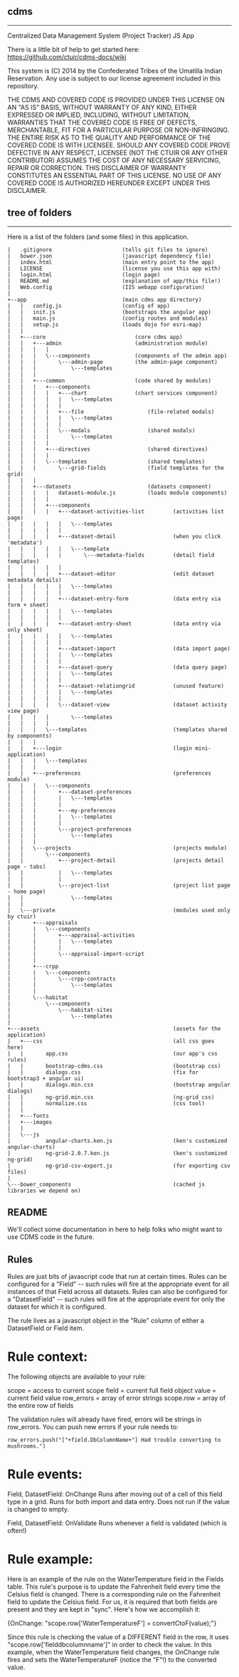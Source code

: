 ## cdms ##
---

Centralized Data Management System (Project Tracker) JS App

There is a little bit of help to get started here: https://github.com/ctuir/cdms-docs/wiki

This system is (C) 2014 by the Confederated Tribes of the Umatilla Indian Reservation.  Any use is subject to our license agreement included in this repository.

THE CDMS AND COVERED CODE IS PROVIDED UNDER THIS LICENSE ON AN "AS IS" BASIS, WITHOUT WARRANTY OF ANY KIND, EITHER EXPRESSED OR IMPLIED, INCLUDING, WITHOUT LIMITATION, WARRANTIES THAT THE COVERED CODE IS FREE OF DEFECTS, MERCHANTABLE, FIT FOR A PARTICULAR PURPOSE OR NON-INFRINGING. THE ENTIRE RISK AS TO THE QUALITY AND PERFORMANCE OF THE COVERED CODE IS WITH LICENSEE. SHOULD ANY COVERED CODE PROVE DEFECTIVE IN ANY RESPECT, LICENSEE (NOT THE CTUIR OR ANY OTHER CONTRIBUTOR) ASSUMES THE COST OF ANY NECESSARY SERVICING, REPAIR OR CORRECTION. THIS DISCLAIMER OF WARRANTY CONSTITUTES AN ESSENTIAL PART OF THIS LICENSE. NO USE OF ANY COVERED CODE IS AUTHORIZED HEREUNDER EXCEPT UNDER THIS DISCLAIMER.


## tree of folders ##
---
Here is a list of the folders (and some files) in this application.

	|   .gitignore						(tells git files to ignore)
	|   bower.json						(javascript dependency file)
	|   index.html						(main entry point to the app)
	|   LICENSE							(license you use this app with)
	|   login.html						(login page)
	|   README.md						(explanation of app/this file!)
	|   Web.config						(IIS webapp configuration)
	|  
	+--app								(main cdms app directory)
	|   |   config.js					(config of app)
	|   |   init.js						(bootstraps the angular app)
	|   |   main.js						(config routes and modules)
	|   |   setup.js					(loads dojo for esri-map)
	|   |  
	|   +---core							(core cdms app)
	|   |   +---admin						(administration module)
	|   |   |   |   
	|   |   |   \---components				(components of the admin app)
	|   |   |       \---admin-page			(the admin-page component)
	|   |   |           \---templates
	|   |   |                   
	|   |   +---common						(code shared by modules)
	|   |   |   +---components											
	|   |   |   |   +---chart				(chart services component)
	|   |   |   |   |   \---templates
	|   |   |   |   |           
	|   |   |   |   +---file					(file-related modals)
	|   |   |   |   |   \---templates
	|   |   |   |   |           
	|   |   |   |   \---modals					(shared modals)
	|   |   |   |       \---templates
	|   |   |   |               
	|   |   |   +---directives					(shared directives)
	|   |   |   |       
	|   |   |   \---templates					(shared templates)
	|   |   |       \---grid-fields				(field templates for the grid)
	|   |   |              
	|   |   +---datasets						(datasets component)
	|   |   |   |   datasets-module.js			(loads module components)
	|   |   |   |   
	|   |   |   +---components
	|   |   |   |   +---dataset-activities-list			(activities list page)
	|   |   |   |   |   \---templates
	|   |   |   |   |           
	|   |   |   |   +---dataset-detail					(when you click 'metadata')
	|   |   |   |   |   \---template
	|   |   |   |   |       \---metadata-fields			(detail field templates)
	|   |   |   |   |               
	|   |   |   |   +---dataset-editor					(edit dataset metadata details)
	|   |   |   |   |   \---templates
	|   |   |   |   |           
	|   |   |   |   +---dataset-entry-form				(data entry via form + sheet)
	|   |   |   |   |   \---templates
	|   |   |   |   |           
	|   |   |   |   +---dataset-entry-sheet				(data entry via only sheet)
	|   |   |   |   |   \---templates
	|   |   |   |   |           
	|   |   |   |   +---dataset-import					(data import page)
	|   |   |   |   |   \---templates
	|   |   |   |   |           
	|   |   |   |   +---dataset-query					(data query page)
	|   |   |   |   |   \---templates
	|   |   |   |   |           
	|   |   |   |   +---dataset-relationgrid			(unused feature)
	|   |   |   |   |   \---templates
	|   |   |   |   |           
	|   |   |   |   \---dataset-view					(dataset activity view page)
	|   |   |   |       \---templates
	|   |   |   |               
	|   |   |   \---templates							(templates shared by components)
	|   |   |           
	|   |   +---login									(login mini-application)
	|   |   |   \---templates
	|   |   |           
	|   |   +---preferences								(preferences module)
	|   |   |   \---components
	|   |   |       +---dataset-preferences
	|   |   |       |   \---templates
	|   |   |       |           
	|   |   |       +---my-preferences
	|   |   |       |   \---templates
	|   |   |       |           
	|   |   |       \---project-preferences
	|   |   |           \---templates
	|   |   |                   
	|   |   \---projects								(projects module)
	|   |       \---components
	|   |           +---project-detail					(projects detail page - tabs)
	|   |           |   \---templates
	|   |           |           
	|   |           \---project-list					(project list page - home page)
	|   |               \---templates
	|   |                       
	|   \---private										(modules used only by ctuir)
	|       +---appraisals
	|       |   \---components
	|       |       +---appraisal-activities
	|       |       |   \---templates
	|       |       |           
	|       |       \---appraisal-import-script
	|       |               
	|       +---crpp
	|       |   \---components
	|       |       \---crpp-contracts
	|       |           \---templates
	|       |                   
	|       \---habitat
	|           \---components
	|               \---habitat-sites
	|                   \---templates
	|                           
	+---assets											(assets for the application)
	|   +---css											(all css goes here)
	|   |       app.css									(our app's css rules)
	|   |       bootstrap-cdms.css						(bootstrap css)
	|   |       dialogs.css								(fix for bootstrap3 + angular ui)
	|   |       dialogs.min.css							(bootstrap angular dialogs)
	|   |       ng-grid.min.css							(ng-grid css)
	|   |       normalize.css							(css tool)
	|   |       
	|   +---fonts
	|   +---images
	|   |       
	|   \---js
	|           angular-charts.ken.js					(ken's customized angular-charts)
	|           ng-grid-2.0.7.ken.js					(ken's customized ng-grid)
	|           ng-grid-csv-export.js					(for exporting csv files)
	|           
	\---bower_components								(cached js libraries we depend on)

            



## README ##

We'll collect some documentation in here to help folks who might want to use CDMS code in the future.

## Rules ##

Rules are just bits of javascript code that run at certain times.  Rules can be configured for a "Field" -- such rules will fire at the appropriate event for all instances of that Field across all datasets.  Rules can also be configured for a "DatasetField" -- such rules will fire at the appropriate event for only the dataset for which it is configured.

The rule lives as a javascript object in the "Rule" column of either a DatasetField or Field item.

# Rule context: #

The following objects are available to your rule:

scope = access to current scope
field = current full field object
value = current field value
row_errors = array of error strings
scope.row = array of the entire row of fields

The validation rules will already have fired, errors will be strings in row_errors.  You can push new errors if your rule needs to: 
	
	row_errors.push("["+field.DbColumnName+"] Had trouble converting to mushrooms.")


# Rule events: #

Field, DatasetField: OnChange
	Runs after moving out of a cell of this field type in a grid.  Runs for both import and data entry.  Does not run if the value is changed to empty.

Field, DatasetField: OnValidate
	Runs whenever a field is validated (which is often!)


# Rule example: #

Here is an example of the rule on the WaterTemperature field in the Fields table.  This rule's purpose is to update the Fahrenheit field every time the Celsius field is changed.  There is a corresponding rule on the Fahrenheit field to update the Celsius field.  For us, it is required that both fields are present and they are kept in "sync".  Here's how we accomplish it:

{OnChange: "scope.row['WaterTemperatureF'] = convertCtoF(value);"}

Since this rule is checking the value of a DIFFERENT field in the row, it uses "scope.row['fielddbcolumnname']" in order to check the value.  In this example, when the WaterTemperature field changes, the OnChange rule fires and sets the WaterTemperatureF (notice the "F"!) to the converted value.



